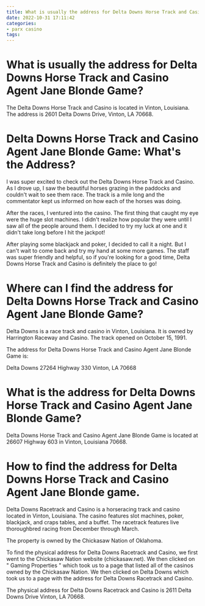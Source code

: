 ```yaml
---
title: What is usually the address for Delta Downs Horse Track and Casino Agent Jane Blonde Game
date: 2022-10-31 17:11:42
categories:
- parx casino
tags:
---
```



#  What is usually the address for Delta Downs Horse Track and Casino Agent Jane Blonde Game?

The Delta Downs Horse Track and Casino is located in Vinton, Louisiana. The address is 2601 Delta Downs Drive, Vinton, LA 70668.

#  Delta Downs Horse Track and Casino Agent Jane Blonde Game: What's the Address?

I was super excited to check out the Delta Downs Horse Track and Casino. As I drove up, I saw the beautiful horses grazing in the paddocks and couldn't wait to see them race. The track is a mile long and the commentator kept us informed on how each of the horses was doing.

After the races, I ventured into the casino. The first thing that caught my eye were the huge slot machines. I didn't realize how popular they were until I saw all of the people around them. I decided to try my luck at one and it didn't take long before I hit the jackpot!

After playing some blackjack and poker, I decided to call it a night. But I can't wait to come back and try my hand at some more games. The staff was super friendly and helpful, so if you're looking for a good time, Delta Downs Horse Track and Casino is definitely the place to go!

#  Where can I find the address for Delta Downs Horse Track and Casino Agent Jane Blonde Game?

Delta Downs is a race track and casino in Vinton, Louisiana. It is owned by Harrington Raceway and Casino. The track opened on October 15, 1991.

The address for Delta Downs Horse Track and Casino Agent Jane Blonde Game is:


Delta Downs
27264 Highway 330
Vinton, LA 70668

#  What is the address for Delta Downs Horse Track and Casino Agent Jane Blonde Game?

Delta Downs Horse Track and Casino Agent Jane Blonde Game is located at 26607 Highway 603 in Vinton, Louisiana 70668.

#  How to find the address for Delta Downs Horse Track and Casino Agent Jane Blonde game.

Delta Downs Racetrack and Casino is a horseracing track and casino located in Vinton, Louisiana. The casino features slot machines, poker, blackjack, and craps tables, and a buffet. The racetrack features live thoroughbred racing from December through March.

The property is owned by the Chickasaw Nation of Oklahoma.

To find the physical address for Delta Downs Racetrack and Casino, we first went to the Chickasaw Nation website (chickasaw.net). We then clicked on " Gaming Properties " which took us to a page that listed all of the casinos owned by the Chickasaw Nation. We then clicked on Delta Downs which took us to a page with the address for Delta Downs Racetrack and Casino.

The physical address for Delta Downs Racetrack and Casino is 2611 Delta Downs Drive Vinton, LA 70668.